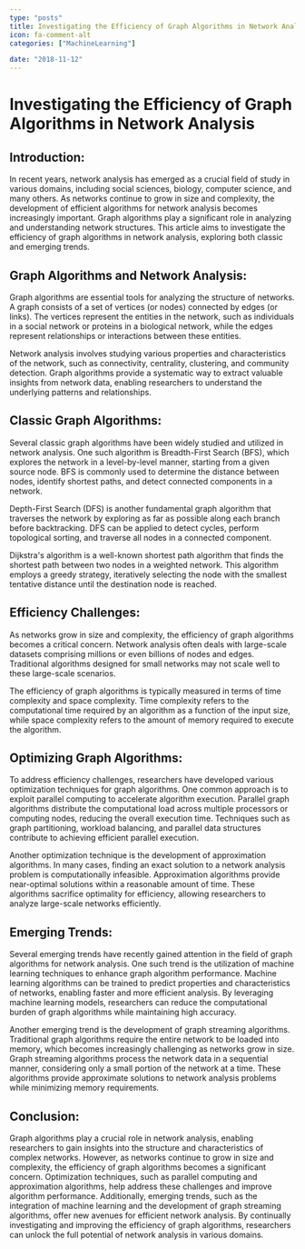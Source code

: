 ```yaml
---
type: "posts"
title: Investigating the Efficiency of Graph Algorithms in Network Analysis
icon: fa-comment-alt
categories: ["MachineLearning"]

date: "2018-11-12"
---
```




# Investigating the Efficiency of Graph Algorithms in Network Analysis

## Introduction:

In recent years, network analysis has emerged as a crucial field of study in various domains, including social sciences, biology, computer science, and many others. As networks continue to grow in size and complexity, the development of efficient algorithms for network analysis becomes increasingly important. Graph algorithms play a significant role in analyzing and understanding network structures. This article aims to investigate the efficiency of graph algorithms in network analysis, exploring both classic and emerging trends.

## Graph Algorithms and Network Analysis:

Graph algorithms are essential tools for analyzing the structure of networks. A graph consists of a set of vertices (or nodes) connected by edges (or links). The vertices represent the entities in the network, such as individuals in a social network or proteins in a biological network, while the edges represent relationships or interactions between these entities.

Network analysis involves studying various properties and characteristics of the network, such as connectivity, centrality, clustering, and community detection. Graph algorithms provide a systematic way to extract valuable insights from network data, enabling researchers to understand the underlying patterns and relationships.

## Classic Graph Algorithms:

Several classic graph algorithms have been widely studied and utilized in network analysis. One such algorithm is Breadth-First Search (BFS), which explores the network in a level-by-level manner, starting from a given source node. BFS is commonly used to determine the distance between nodes, identify shortest paths, and detect connected components in a network.

Depth-First Search (DFS) is another fundamental graph algorithm that traverses the network by exploring as far as possible along each branch before backtracking. DFS can be applied to detect cycles, perform topological sorting, and traverse all nodes in a connected component.

Dijkstra's algorithm is a well-known shortest path algorithm that finds the shortest path between two nodes in a weighted network. This algorithm employs a greedy strategy, iteratively selecting the node with the smallest tentative distance until the destination node is reached.

## Efficiency Challenges:

As networks grow in size and complexity, the efficiency of graph algorithms becomes a critical concern. Network analysis often deals with large-scale datasets comprising millions or even billions of nodes and edges. Traditional algorithms designed for small networks may not scale well to these large-scale scenarios.

The efficiency of graph algorithms is typically measured in terms of time complexity and space complexity. Time complexity refers to the computational time required by an algorithm as a function of the input size, while space complexity refers to the amount of memory required to execute the algorithm.

## Optimizing Graph Algorithms:

To address efficiency challenges, researchers have developed various optimization techniques for graph algorithms. One common approach is to exploit parallel computing to accelerate algorithm execution. Parallel graph algorithms distribute the computational load across multiple processors or computing nodes, reducing the overall execution time. Techniques such as graph partitioning, workload balancing, and parallel data structures contribute to achieving efficient parallel execution.

Another optimization technique is the development of approximation algorithms. In many cases, finding an exact solution to a network analysis problem is computationally infeasible. Approximation algorithms provide near-optimal solutions within a reasonable amount of time. These algorithms sacrifice optimality for efficiency, allowing researchers to analyze large-scale networks efficiently.

## Emerging Trends:

Several emerging trends have recently gained attention in the field of graph algorithms for network analysis. One such trend is the utilization of machine learning techniques to enhance graph algorithm performance. Machine learning algorithms can be trained to predict properties and characteristics of networks, enabling faster and more efficient analysis. By leveraging machine learning models, researchers can reduce the computational burden of graph algorithms while maintaining high accuracy.

Another emerging trend is the development of graph streaming algorithms. Traditional graph algorithms require the entire network to be loaded into memory, which becomes increasingly challenging as networks grow in size. Graph streaming algorithms process the network data in a sequential manner, considering only a small portion of the network at a time. These algorithms provide approximate solutions to network analysis problems while minimizing memory requirements.

## Conclusion:

Graph algorithms play a crucial role in network analysis, enabling researchers to gain insights into the structure and characteristics of complex networks. However, as networks continue to grow in size and complexity, the efficiency of graph algorithms becomes a significant concern. Optimization techniques, such as parallel computing and approximation algorithms, help address these challenges and improve algorithm performance. Additionally, emerging trends, such as the integration of machine learning and the development of graph streaming algorithms, offer new avenues for efficient network analysis. By continually investigating and improving the efficiency of graph algorithms, researchers can unlock the full potential of network analysis in various domains.